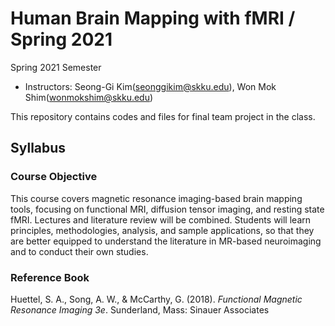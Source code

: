 # Human Brain Mapping with fMRI / Spring 2021 

Spring 2021 Semester

- Instructors: Seong-Gi Kim(seonggikim@skku.edu), Won Mok Shim(wonmokshim@skku.edu)

This repository contains codes and files for final team project in the class.


## Syllabus
### Course Objective
This course covers magnetic resonance imaging-based brain mapping tools, focusing on functional MRI, diffusion tensor imaging, and resting state fMRI. Lectures and literature review will be combined. Students will learn principles, methodologies, analysis, and sample applications, so that they are better equipped to understand the literature in MR-based neuroimaging and to conduct their own studies.

### Reference Book
Huettel, S. A., Song, A. W., & McCarthy, G. (2018). *Functional Magnetic Resonance Imaging 3e*. Sunderland, Mass: Sinauer Associates



